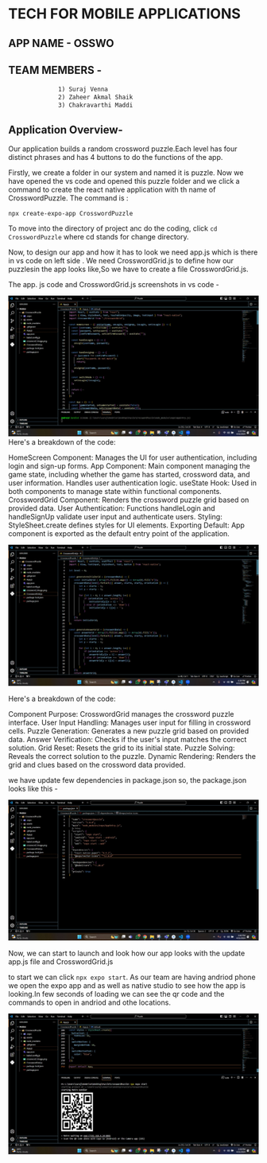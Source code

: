 # TECH FOR MOBILE APPLICATIONS

## APP NAME - OSSWO
## TEAM MEMBERS -   
                  1) Suraj Venna
                  2) Zaheer Akmal Shaik
                  3) Chakravarthi Maddi

## Application Overview- 

Our application builds a random crossword puzzle.Each level has four distinct phrases and has 4 buttons to do the functions of the app.

Firstly, we create a folder in our system and named it is puzzle. Now we have opened the vs code and opened this puzzle folder and we click a command to create the react native application with th  name of CrosswordPuzzle.
The command is :
```
npx create-expo-app CrosswordPuzzle
```

To move into the directory of project anc do the coding, click ``` cd CrosswordPuzzle ``` where cd stands for change directory.

Now, to design our app and how it has to look we need app.js which is there in vs code on left side . We need CrosswordGrid.js to define how our puzzlesin the app looks like,So we have to create a file CrosswordGrid.js.

The app. js code and CrosswordGrid.js screenshots in vs code -

![app.js](screenshots/t1.jpeg)
Here's a breakdown of the code:

HomeScreen Component: Manages the UI for user authentication, including login and sign-up forms.
App Component: Main component managing the game state, including whether the game has started, crossword data, and user information. Handles user authentication logic.
useState Hook: Used in both components to manage state within functional components.
CrosswordGrid Component: Renders the crossword puzzle grid based on provided data.
User Authentication: Functions handleLogin and handleSignUp validate user input and authenticate users.
Styling: StyleSheet.create defines styles for UI elements.
Exporting Default: App component is exported as the default entry point of the application.

![CrosswordGrid.js](screenshots/t2.jpeg)

Here's a breakdown of the code:

Component Purpose: CrosswordGrid manages the crossword puzzle interface.
User Input Handling: Manages user input for filling in crossword cells.
Puzzle Generation: Generates a new puzzle grid based on provided data.
Answer Verification: Checks if the user's input matches the correct solution.
Grid Reset: Resets the grid to its initial state.
Puzzle Solving: Reveals the correct solution to the puzzle.
Dynamic Rendering: Renders the grid and clues based on the crossword data provided.

we have update few dependencies in package.json 
so, the package.json looks like this -

![package.json](screenshots/t3.jpeg)

Now, we can start to launch and look how our app looks with the update app.js file and CrosswordGrid.js

to start  we can click ```npx expo start```. As our team are having andriod phone we open the expo app and as well as native studio to see how the app is looking.In few seconds of loading we can see the qr code and the commands to open in andriod and othe locations.

![npx expo start](screenshots/t4.jpeg)


